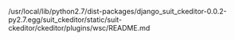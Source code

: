 /usr/local/lib/python2.7/dist-packages/django_suit_ckeditor-0.0.2-py2.7.egg/suit_ckeditor/static/suit-ckeditor/ckeditor/plugins/wsc/README.md